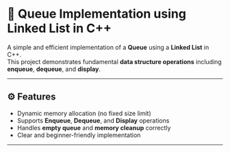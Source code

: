 # 🧱 Queue Implementation using Linked List in C++

A simple and efficient implementation of a **Queue** using a **Linked List** in C++.  
This project demonstrates fundamental **data structure operations** including **enqueue**, **dequeue**, and **display**.

---

## ⚙️ Features

- Dynamic memory allocation (no fixed size limit)  
- Supports **Enqueue**, **Dequeue**, and **Display** operations  
- Handles **empty queue** and **memory cleanup** correctly  
- Clear and beginner-friendly implementation  

---
